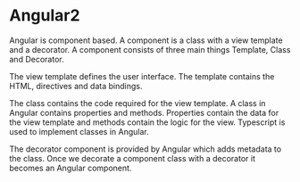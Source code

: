 # Angular2

Angular is component based. 
A component is a class with a view template and a decorator. A component consists of three main things Template, Class and Decorator.

The view template defines the user interface. The template contains the HTML, directives and data bindings.

The class contains the code required for the view template. A class in Angular contains properties and methods. Properties contain the data for the view template and methods contain the logic for the view.
Typescript is used to implement classes in Angular. 

The decorator component is provided by Angular which adds metadata to the class. Once we decorate a component class with a decorator it becomes an Angular component.

